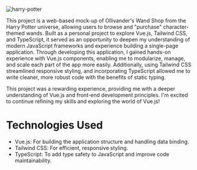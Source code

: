 ![harry-potter](https://github.com/user-attachments/assets/f8da722e-983d-41bd-a29f-51e4162fb4d5)

This project is a web-based mock-up of Ollivander's Wand Shop from the Harry Potter universe, allowing users to browse and "purchase" character-themed wands. Built as a personal project to explore Vue.js, Tailwind CSS, and TypeScript, it served as an opportunity to deepen my understanding of modern JavaScript frameworks and experience building a single-page application. Through developing this application, I gained hands-on experience with Vue.js components, enabling me to modularize, manage, and scale each part of the app more easily. Additionally, using Tailwind CSS streamlined responsive styling, and incorporating TypeScript allowed me to write cleaner, more robust code with the benefits of static typing.

This project was a rewarding experience, providing me with a deeper understanding of Vue.js and front-end development principles. I'm excited to continue refining my skills and exploring the world of Vue.js!

# Technologies Used
- Vue.js: For building the application structure and handling data binding.
- Tailwind CSS: For efficient, responsive styling.
- TypeScript: To add type safety to JavaScript and improve code maintainability.
